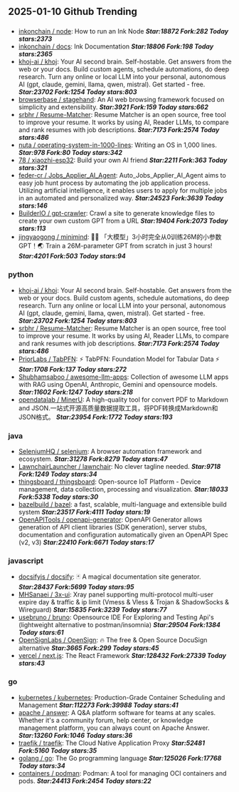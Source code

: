 ## 2025-01-10 Github Trending

### 
* [inkonchain / node](https://github.com/inkonchain/node): How to run an Ink Node ***Star:18872 Fork:282 Today stars:2373***
* [inkonchain / docs](https://github.com/inkonchain/docs): Ink Documentation ***Star:18806 Fork:198 Today stars:2365***
* [khoj-ai / khoj](https://github.com/khoj-ai/khoj): Your AI second brain. Self-hostable. Get answers from the web or your docs. Build custom agents, schedule automations, do deep research. Turn any online or local LLM into your personal, autonomous AI (gpt, claude, gemini, llama, qwen, mistral). Get started - free. ***Star:23702 Fork:1254 Today stars:803***
* [browserbase / stagehand](https://github.com/browserbase/stagehand): An AI web browsing framework focused on simplicity and extensibility. ***Star:3921 Fork:159 Today stars:662***
* [srbhr / Resume-Matcher](https://github.com/srbhr/Resume-Matcher): Resume Matcher is an open source, free tool to improve your resume. It works by using AI, Reader LLMs, to compare and rank resumes with job descriptions. ***Star:7173 Fork:2574 Today stars:486***
* [nuta / operating-system-in-1000-lines](https://github.com/nuta/operating-system-in-1000-lines): Writing an OS in 1,000 lines. ***Star:978 Fork:80 Today stars:342***
* [78 / xiaozhi-esp32](https://github.com/78/xiaozhi-esp32): Build your own AI friend ***Star:2211 Fork:363 Today stars:321***
* [feder-cr / Jobs_Applier_AI_Agent](https://github.com/feder-cr/Jobs_Applier_AI_Agent): Auto_Jobs_Applier_AI_Agent aims to easy job hunt process by automating the job application process. Utilizing artificial intelligence, it enables users to apply for multiple jobs in an automated and personalized way. ***Star:24523 Fork:3639 Today stars:146***
* [BuilderIO / gpt-crawler](https://github.com/BuilderIO/gpt-crawler): Crawl a site to generate knowledge files to create your own custom GPT from a URL ***Star:19404 Fork:2073 Today stars:113***
* [jingyaogong / minimind](https://github.com/jingyaogong/minimind): 🚀🚀 「大模型」3小时完全从0训练26M的小参数GPT！🌏 Train a 26M-parameter GPT from scratch in just 3 hours! ***Star:4201 Fork:503 Today stars:94***

### python
* [khoj-ai / khoj](https://github.com/khoj-ai/khoj): Your AI second brain. Self-hostable. Get answers from the web or your docs. Build custom agents, schedule automations, do deep research. Turn any online or local LLM into your personal, autonomous AI (gpt, claude, gemini, llama, qwen, mistral). Get started - free. ***Star:23702 Fork:1254 Today stars:803***
* [srbhr / Resume-Matcher](https://github.com/srbhr/Resume-Matcher): Resume Matcher is an open source, free tool to improve your resume. It works by using AI, Reader LLMs, to compare and rank resumes with job descriptions. ***Star:7173 Fork:2574 Today stars:486***
* [PriorLabs / TabPFN](https://github.com/PriorLabs/TabPFN): ⚡ TabPFN: Foundation Model for Tabular Data ⚡ ***Star:1708 Fork:137 Today stars:272***
* [Shubhamsaboo / awesome-llm-apps](https://github.com/Shubhamsaboo/awesome-llm-apps): Collection of awesome LLM apps with RAG using OpenAI, Anthropic, Gemini and opensource models. ***Star:11602 Fork:1247 Today stars:218***
* [opendatalab / MinerU](https://github.com/opendatalab/MinerU): A high-quality tool for convert PDF to Markdown and JSON.一站式开源高质量数据提取工具，将PDF转换成Markdown和JSON格式。 ***Star:23954 Fork:1772 Today stars:193***

### java
* [SeleniumHQ / selenium](https://github.com/SeleniumHQ/selenium): A browser automation framework and ecosystem. ***Star:31278 Fork:8279 Today stars:47***
* [LawnchairLauncher / lawnchair](https://github.com/LawnchairLauncher/lawnchair): No clever tagline needed. ***Star:9718 Fork:1249 Today stars:34***
* [thingsboard / thingsboard](https://github.com/thingsboard/thingsboard): Open-source IoT Platform - Device management, data collection, processing and visualization. ***Star:18033 Fork:5338 Today stars:30***
* [bazelbuild / bazel](https://github.com/bazelbuild/bazel): a fast, scalable, multi-language and extensible build system ***Star:23517 Fork:4111 Today stars:19***
* [OpenAPITools / openapi-generator](https://github.com/OpenAPITools/openapi-generator): OpenAPI Generator allows generation of API client libraries (SDK generation), server stubs, documentation and configuration automatically given an OpenAPI Spec (v2, v3) ***Star:22410 Fork:6671 Today stars:17***

### javascript
* [docsifyjs / docsify](https://github.com/docsifyjs/docsify): 🃏 A magical documentation site generator. ***Star:28437 Fork:5699 Today stars:95***
* [MHSanaei / 3x-ui](https://github.com/MHSanaei/3x-ui): Xray panel supporting multi-protocol multi-user expire day & traffic & ip limit (Vmess & Vless & Trojan & ShadowSocks & Wireguard) ***Star:15835 Fork:3239 Today stars:77***
* [usebruno / bruno](https://github.com/usebruno/bruno): Opensource IDE For Exploring and Testing Api's (lightweight alternative to postman/insomnia) ***Star:29504 Fork:1384 Today stars:61***
* [OpenSignLabs / OpenSign](https://github.com/OpenSignLabs/OpenSign): 🔥 The free & Open Source DocuSign alternative ***Star:3665 Fork:299 Today stars:45***
* [vercel / next.js](https://github.com/vercel/next.js): The React Framework ***Star:128432 Fork:27339 Today stars:43***

### go
* [kubernetes / kubernetes](https://github.com/kubernetes/kubernetes): Production-Grade Container Scheduling and Management ***Star:112273 Fork:39988 Today stars:41***
* [apache / answer](https://github.com/apache/answer): A Q&A platform software for teams at any scales. Whether it's a community forum, help center, or knowledge management platform, you can always count on Apache Answer. ***Star:13260 Fork:1046 Today stars:36***
* [traefik / traefik](https://github.com/traefik/traefik): The Cloud Native Application Proxy ***Star:52481 Fork:5160 Today stars:35***
* [golang / go](https://github.com/golang/go): The Go programming language ***Star:125026 Fork:17768 Today stars:34***
* [containers / podman](https://github.com/containers/podman): Podman: A tool for managing OCI containers and pods. ***Star:24413 Fork:2454 Today stars:22***
